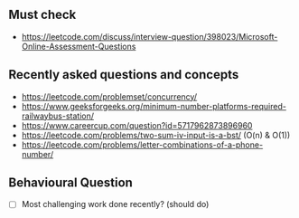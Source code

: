 ## Must check
- https://leetcode.com/discuss/interview-question/398023/Microsoft-Online-Assessment-Questions

## Recently asked questions and concepts
- https://leetcode.com/problemset/concurrency/
- https://www.geeksforgeeks.org/minimum-number-platforms-required-railwaybus-station/
- https://www.careercup.com/question?id=5717962873896960
- https://leetcode.com/problems/two-sum-iv-input-is-a-bst/ (O(n) & O(1))
- https://leetcode.com/problems/letter-combinations-of-a-phone-number/

## Behavioural Question
- [ ] Most challenging work done recently? (should do)
